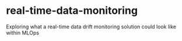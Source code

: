 # real-time-data-monitoring
Exploring what a real-time data drift monitoring solution could look like within MLOps
